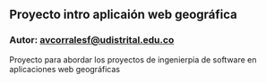 ## Proyecto intro aplicaión web geográfica
### Autor: avcorralesf@udistrital.edu.co

Proyecto para abordar los proyectos de ingenierpia de software en aplicaciones web geográficas